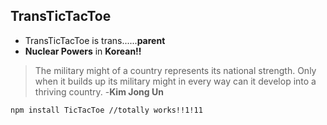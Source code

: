 
## TransTicTacToe

 - TransTicTacToe is trans......**parent**
 - **Nuclear Powers** in **Korean!!**

> The military might of a country represents its national strength. Only when it builds up its military might in every way can it develop into a thriving country. 
> -**Kim Jong Un**

    npm install TicTacToe //totally works!!1!11
   

    
